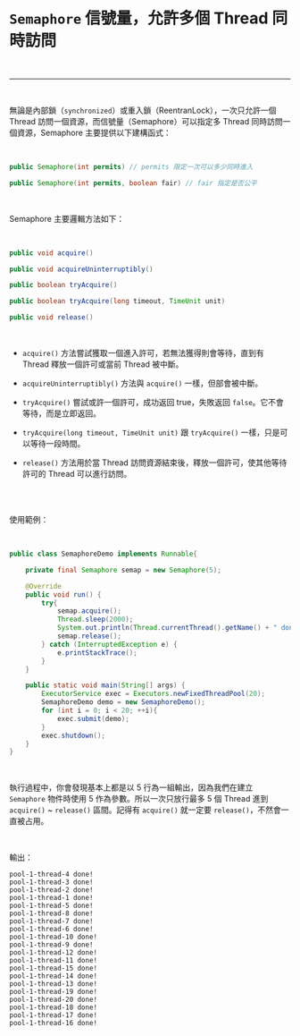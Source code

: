 # `Semaphore` 信號量，允許多個 Thread 同時訪問

<br>

---

<br>

無論是內部鎖（`synchronized`）或重入鎖（ReentranLock），一次只允許一個 Thread 訪問一個資源，而信號量（Semaphore）可以指定多 Thread 同時訪問一個資源，Semaphore 主要提供以下建構函式：

<br>

```java
public Semaphore(int permits) // permits 限定一次可以多少同時進入

public Semaphore(int permits, boolean fair) // fair 指定是否公平
```

<br>

Semaphore 主要邏輯方法如下：

<br>

```java
public void acquire()

public void acquireUninterruptibly()

public boolean tryAcquire()

public boolean tryAcquire(long timeout, TimeUnit unit)

public void release()
```

<br>

* `acquire()` 方法嘗試獲取一個進入許可，若無法獲得則會等待，直到有 Thread 釋放一個許可或當前 Thread 被中斷。

* `acquireUninterruptibly()` 方法與 `acquire()` 一樣，但部會被中斷。

* `tryAcquire()` 嘗試或許一個許可，成功返回 true，失敗返回 `false`。它不會等待，而是立即返回。

* `tryAcquire(long timeout, TimeUnit unit)` 跟 `tryAcquire()` 一樣，只是可以等待一段時間。

* `release()` 方法用於當 Thread 訪問資源結束後，釋放一個許可，使其他等待許可的 Thread 可以進行訪問。

<br>
<br>

使用範例：

<br>

```java
public class SemaphoreDemo implements Runnable{

    private final Semaphore semap = new Semaphore(5);

    @Override
    public void run() {
        try{
            semap.acquire();
            Thread.sleep(2000);
            System.out.println(Thread.currentThread().getName() + " done!");
            semap.release();
        } catch (InterruptedException e) {
            e.printStackTrace();
        }
    }

    public static void main(String[] args) {
        ExecutorService exec = Executors.newFixedThreadPool(20);
        SemaphoreDemo demo = new SemaphoreDemo();
        for (int i = 0; i < 20; ++i){
            exec.submit(demo);
        }
        exec.shutdown();
    }
}
```

<br>

執行過程中，你會發現基本上都是以 5 行為一組輸出，因為我們在建立 `Semaphore` 物件時使用 5 作為參數。所以一次只放行最多 5 個 Thread 進到 `acquire()` ~ `release()` 區間。記得有 `acquire()` 就一定要 `release()`，不然會一直被占用。

<br>

輸出：

```
pool-1-thread-4 done!
pool-1-thread-3 done!
pool-1-thread-2 done!
pool-1-thread-1 done!
pool-1-thread-5 done!
pool-1-thread-8 done!
pool-1-thread-7 done!
pool-1-thread-6 done!
pool-1-thread-10 done!
pool-1-thread-9 done!
pool-1-thread-12 done!
pool-1-thread-11 done!
pool-1-thread-15 done!
pool-1-thread-14 done!
pool-1-thread-13 done!
pool-1-thread-19 done!
pool-1-thread-20 done!
pool-1-thread-18 done!
pool-1-thread-17 done!
pool-1-thread-16 done!
```

<br>
